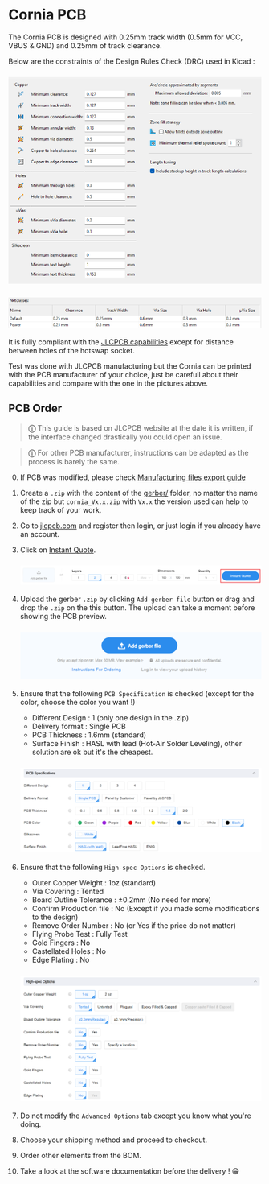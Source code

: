 # Cornia PCB

The Cornia PCB is designed with 0.25mm track width (0.5mm for VCC, VBUS & GND) and 0.25mm of track clearance.

Below are the constraints of the Design Rules Check (DRC) used in Kicad :

<h3 align="center"><img src="../images/DesignConstraints.png" /></h3>
<h3 align="center"><img src="../images/Netclasses.png" /></h3>

It is fully compliant with the [JLCPCB capabilities](https://jlcpcb.com/capabilities/pcb-capabilities) except for distance between holes of the hotswap socket.

Test was done with JLCPCB manufacturing but the Cornia can be printed with the PCB manufacturer of your choice, just be carefull about their capabilities and compare with the one in the pictures above.

## PCB Order

> **&#9432;**  This guide is based on JLCPCB website at the date it is written, if the interface changed drastically you could open an issue.

> **&#9432;**  For other PCB manufacturer, instructions can be adapted as the process is barely the same.

0. If PCB was modified, please check [Manufacturing files export guide](./manufacturing_files_export.md) 
1. Create a `.zip` with the content of the [gerber/](../gerber/) folder, no matter the name of the zip but `cornia_Vx.x.zip` with `Vx.x` the version used can help to keep track of your work.  
2. Go to [jlcpcb.com](https://jlcpcb.com/) and register then login, or just login if you already have an account.
3. Click on [Instant Quote](https://cart.jlcpcb.com/quote).
    <h3 align="center"><img src="../images/jlcpcb_order/instant_quote.png" /></h3>

4. Upload the gerber `.zip` by clicking `Add gerber file` button or drag and drop the `.zip` on the this button. The upload can take a moment before showing the PCB preview.
    <h3 align="center"><img src="../images/jlcpcb_order/add_gerber.png" /></h3>

5. Ensure that the following `PCB Specification` is checked (except for the color, choose the color you want !)
    - Different Design : 1 (only one design in the .zip)
    - Delivery format : Single PCB
    - PCB Thickness : 1.6mm (standard)
    - Surface Finish : HASL with lead (Hot-Air Solder Leveling), other solution are ok but it's the cheapest. 
    <h3 align="center"><img src="../images/jlcpcb_order/config_pcb_specifications.png" /></h3>

6. Ensure that the following `High-spec Options` is checked.
    - Outer Copper Weight : 1oz (standard)
    - Via Covering : Tented
    - Board Outline Tolerance : ±0.2mm (No need for more)
    - Confirm Production file : No (Except if you made some modifications to the design)
    - Remove Order Number : No (or Yes if the price do not matter)
    - Flying Probe Test : Fully Test
    - Gold Fingers : No
    - Castellated Holes : No
    - Edge Plating : No
    <h3 align="center"><img src="../images/jlcpcb_order/config_high-spec_options.png" /></h3>

7. Do not modify the `Advanced Options` tab except you know what you're doing.
8. Choose your shipping method and proceed to checkout.
9. Order other elements from the BOM. 
10. Take a look at the software documentation before the delivery ! &#128513;
